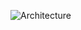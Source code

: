 
![Architecture](https://raw.githubusercontent.com/serverless-operations/serverless-enterprise-application-boilerplate-for-python/master/services/workflow-service/architecture.png)